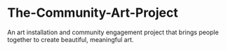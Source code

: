 # The-Community-Art-Project
An art installation and community engagement project that brings people together to create beautiful, meaningful art.
